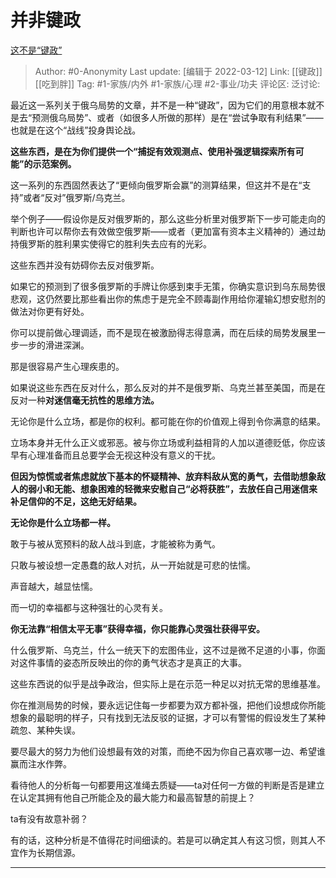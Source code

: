 # 并非键政
[这不是“键政”](https://zhuanlan.zhihu.com/p/479540176)

> Author: #0-Anonymity
> Last update: [编辑于 2022-03-12]
> Link: [[键政]] [[吃到胖]]
> Tag: #1-家族/内外 #1-家族/心理 #2-事业/功夫
> 评论区:
> 泛讨论:

最近这一系列关于俄乌局势的文章，并不是一种“键政”，因为它们的用意根本就不是去“预测俄乌局势”、或者（如很多人所做的那样）是在“尝试争取有利结果”——也就是在这个“战线”投身舆论战。

**这些东西，是在为你们提供一个“捕捉有效观测点、使用补强逻辑探索所有可能”的示范案例。**

这一系列的东西固然表达了“更倾向俄罗斯会赢”的测算结果，但这并不是在“支持”或者“反对”俄罗斯/乌克兰。

举个例子——假设你是反对俄罗斯的，那么这些分析里对俄罗斯下一步可能走向的判断也许可以帮你去有效做空俄罗斯——或者（更加富有资本主义精神的）通过劫持俄罗斯的胜利果实使得它的胜利失去应有的光彩。

这些东西并没有妨碍你去反对俄罗斯。

如果它的预测到了很多俄罗斯的手牌让你感到束手无策，你确实意识到乌东局势很悲观，这仍然要比那些看出你的焦虑于是完全不顾毒副作用给你灌输幻想安慰剂的做法对你更有好处。

你可以提前做心理调适，而不是现在被激励得志得意满，而在后续的局势发展里一步一步的滑进深渊。

那是很容易产生心理疾患的。

如果说这些东西在反对什么，那么反对的并不是俄罗斯、乌克兰甚至美国，而是在反对一种**对迷信毫无抗性的思维方法。**

无论你是什么立场，都是你的权利。都可能在你的价值观上得到令你满意的结果。

立场本身并无什么正义或邪恶。被与你立场或利益相背的人加以道德贬低，你应该早有心理准备而且总要学会无视这种没有意义的干扰。

**但因为惊慌或者焦虑就放下基本的怀疑精神、放弃料敌从宽的勇气，去借助想象敌人的弱小和无能、想象困难的轻微来安慰自己“必将获胜”，去放任自己用迷信来补足信仰的不足，这绝无好结果。**

**无论你是什么立场都一样。**

敢于与被从宽预料的敌人战斗到底，才能被称为勇气。

只敢与被设想一定愚蠢的敌人对抗，从一开始就是可悲的怯懦。

声音越大，越显怯懦。

而一切的幸福都与这种强壮的心灵有关。

**你无法靠“相信太平无事”获得幸福，你只能靠心灵强壮获得平安。**

什么俄罗斯、乌克兰，什么一统天下的宏图伟业，这不过是微不足道的小事，你面对这件事情的姿态所反映出的你的勇气状态才是真正的大事。

这些东西说的似乎是战争政治，但实际上是在示范一种足以对抗无常的思维基准。

你在推测局势的时候，要永远记住每一步都要为双方都补强，把他们设想成你所能想象的最聪明的样子，只有找到无法反驳的证据，才可以有警惕的假设发生了某种疏忽、某种失误。

要尽最大的努力为他们设想最有效的对策，而绝不因为你自己喜欢哪一边、希望谁赢而注水作弊。

看待他人的分析每一句都要用这准绳去质疑——ta对任何一方做的判断是否是建立在认定其拥有他自己所能企及的最大能力和最高智慧的前提上？

ta有没有故意补弱？

有的话，这种分析是不值得花时间细读的。若是可以确定其人有这习惯，则其人不宜作为长期信源。

---
